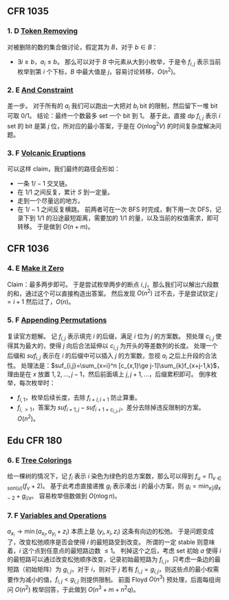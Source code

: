 ## CFR 1035
### 1. D [Token Removing](https://codeforces.com/contest/2119/problem/D)
对被删除的数的集合做讨论，假定其为 $B$，对于 $b\in B$：
- $\exists i\ge b$，$a_i\le b$。
那么可以对于 $B$ 中元素从大到小枚举，于是令 $f_{i,j}$ 表示当前枚举到第 $i$ 个下标，$B$ 中最大值是 $j$，容易讨论转移，$O(n^2)$。
### 2. E [And Constraint](https://codeforces.com/contest/2119/problem/E)
差一步。
对于所有的 $a_i$ 我们可以跑出一大把对 $b_i$ bit 的限制，然后留下一堆 bit 可取 $0/1$。
结论：最终一个数最多 set 一个 bit 到 $1$。
基于此，直接 dp $f_{i,j}$ 表示 $i$ set 的 bit 是第 $j$ 位，所对应的最小答案，于是在 $O(n\log^2V)$ 的时间复杂度解决问题。
### 3. F [Volcanic Eruptions](https://codeforces.com/contest/2119/problem/F)
可以这样 claim，我们最终的路径会形如：
- 一条 $1/-1$ 交叉链。
- 在 $1/1$ 之间反复，累计 $S$ 到一定量。
- 走到一个尽量远的地方。
- 在 $1/-1$ 之间反复横跳。
前两者可在一次 BFS 时完成，剩下用一次 DFS，记录下到 $1/1$ 的沿途最短距离，需要加的 $1/1$ 的量，以及当前的权值需求，即可转移。
于是做到 $O(n+m)$。
## CFR 1036
### 4. E [Make it Zero](https://codeforces.com/contest/2124/problem/E)
Claim：最多两步即可。
于是尝试枚举两步的断点 $i,j$，那么我们可以解出六段数的和，通过这个可以直接构造出答案。
然后发现 $O(n^2)$ 过不去，于是尝试钦定 $j=i+1$ 然后过了，$O(n)$。
### 5. F [Appending Permutations](https://codeforces.com/contest/2124/problem/F1)
复读官方题解。
记 $f_{i,j}$ 表示填完 $i$ 的后缀，满足 $i$ 位为 $j$ 的方案数。
预处理 $c_{i,j}$ 使得其为最大的，使得 $j$ 向后合法延伸以 $c_{i,j}$ 为开头的等差数列的长度。
处理一个后缀和 $suf_{i,j}$ 表示在 $i$ 的后缀中可以插入 $j$ 的方案数，忽视 $a_i$ 之后上升段的合法性。
处理法是：$suf_{i,j}=\sum_{x=i}^n [c_{x,1}\ge j-1]\sum_{k}f_{x+j-1,k}$，理由是在 $x$ 放置 $1,2,\ldots,j-1$，然后前面填上 $j,j+1,\ldots$，后缀累积即可。
倒序枚举，每次枚举时：
- $f_{i,1}$，枚举后续长度，去除 $f_{i+l,l+1}$ 防止算重。
- $f_{i,>1}$，答案为 $suf_{i+1,j}-suf_{i+1+c_{i,j},j}$，差分去除掉违反限制的方案。
$O(n^2)$。
## Edu CFR 180
### 6. E [Tree Colorings](https://codeforces.com/contest/2112/problem/E)
给一棵树的情况下，记 $f_{i}$ 表示 $i$ 染色为绿色的总方案数，那么可以得到 $f_u=\prod_{v\in son(u)} (f_v+2)$。
基于此考虑直接递推 $g_i$ 表示凑出 $i$ 的最小方案，则 $g_i=\min_{x|i} g_{x-2}+g_{i/x}$。
容易枚举倍数做到 $O(n\log n)$。
### 7. F [Variables and Operations](https://codeforces.com/contest/2112/problem/F)
$a_{x_i}\to \min(a_{x_i},a_{y_i}+z_i)$ 本质上是 $(y_i,x_i,z_i)$ 这条有向边的松弛。
于是问题变成了，改变松弛顺序是否会使得 $i$ 的最短路受到改变。
所谓的一定 stable 则意味着，$i$ 这个点到任意点的最短路边数 $\le 1$。
判掉这个之后，考虑 set 初始 $a$ 使得 $i$ 的最短路可以通过改变松弛顺序改变，记录初始最短路为 $f_{i,j}$，只考虑一条边的最短路（初始矩阵）为 $g_{i,j}$，对于 $i$，则对于 $j$ 若有 $f_{i,j}=g_{i,j}$，则这些点的最小权需要作为减小的值，$f_{i,j}<g_{i,j}$ 则提供限制。
前面 Floyd $O(n^3)$ 预处理，后面每组询问 $O(n^2)$ 枚举回答，于此做到 $O(n^3+m+n^2q)$。